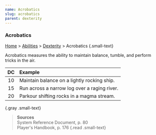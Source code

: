 ```yaml
---
name: Acrobatics
slug: acrobatics
parent: dexterity
---
```

### Acrobatics
[Home](dm-operations-center) > [Abilities](abilities-menu) > [Dexterity](dexterity) > Acrobatics {.small-text}

Acrobatics measures the ability to maintain balance, tumble, and perform tricks in the air.

| DC | Example                                    |
| :--: | :------------------------------------------- |
|  10  | Maintain balance on a lightly rocking ship.  |
|  15  | Run across a narrow log over a raging river. |
|  20  | Parkour shifting rocks in a magma stream.    |
{.gray .small-text}

> **Sources** <br/>
> System Reference Document, p. 80<br/>
> Player's Handbook, p. 176
{.read .small-text}

